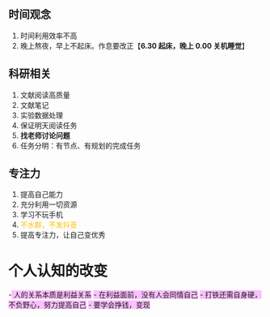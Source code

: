
## 时间观念

1. 时间利用效率不高
2. 晚上熬夜，早上不起床。作息要改正【**6.30 起床，晚上 0.00 关机睡觉**】
## 科研相关
1. 文献阅读高质量
2. 文献笔记
3. 实验数据处理
4. 保证明天阅读任务
5. **找老师讨论问题**
6. 任务分明：有节点、有规划的完成任务
## 专注力
1. 提高自己能力
2. 充分利用一切资源
3. 学习不玩手机
4. <font color="#ffc000">不水群，不发抖音</font>
5. 提高专注力，让自己变优秀
# 个人认知的改变
-<span style="background:#fdbfff"> 人的关系本质是利益关系</span>
<span style="background:#fdbfff">- 在利益面前，没有人会同情自己</span>
<span style="background:#fdbfff">- 打铁还需自身硬，不负野心，努力提高自己</span>
<span style="background:#fdbfff">- 要学会挣钱，变现</span>